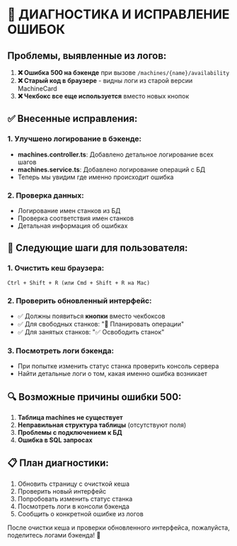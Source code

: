 # 🔧 ДИАГНОСТИКА И ИСПРАВЛЕНИЕ ОШИБОК

## Проблемы, выявленные из логов:

1. **❌ Ошибка 500 на бэкенде** при вызове `/machines/{name}/availability`
2. **❌ Старый код в браузере** - видны логи из старой версии MachineCard
3. **❌ Чекбокс все еще используется** вместо новых кнопок

## ✅ Внесенные исправления:

### 1. Улучшено логирование в бэкенде:
- **machines.controller.ts**: Добавлено детальное логирование всех шагов
- **machines.service.ts**: Добавлено логирование операций с БД
- Теперь мы увидим где именно происходит ошибка

### 2. Проверка данных:
- Логирование имен станков из БД
- Проверка соответствия имен станков
- Детальная информация об ошибках

## 🚀 Следующие шаги для пользователя:

### 1. Очистить кеш браузера:
```
Ctrl + Shift + R (или Cmd + Shift + R на Mac)
```

### 2. Проверить обновленный интерфейс:
- ✅ Должны появиться **кнопки** вместо чекбоксов
- ✅ Для свободных станков: "🎯 Планировать операции" 
- ✅ Для занятых станков: "✅ Освободить станок"

### 3. Посмотреть логи бэкенда:
- При попытке изменить статус станка проверить консоль сервера
- Найти детальные логи о том, какая именно ошибка возникает

## 🔍 Возможные причины ошибки 500:

1. **Таблица machines не существует**
2. **Неправильная структура таблицы** (отсутствуют поля)
3. **Проблемы с подключением к БД**
4. **Ошибка в SQL запросах**

## 📋 План диагностики:

1. Обновить страницу с очисткой кеша
2. Проверить новый интерфейс
3. Попробовать изменить статус станка
4. Посмотреть логи в консоли бэкенда
5. Сообщить о конкретной ошибке из логов

После очистки кеша и проверки обновленного интерфейса, пожалуйста, поделитесь логами бэкенда! 🔧
